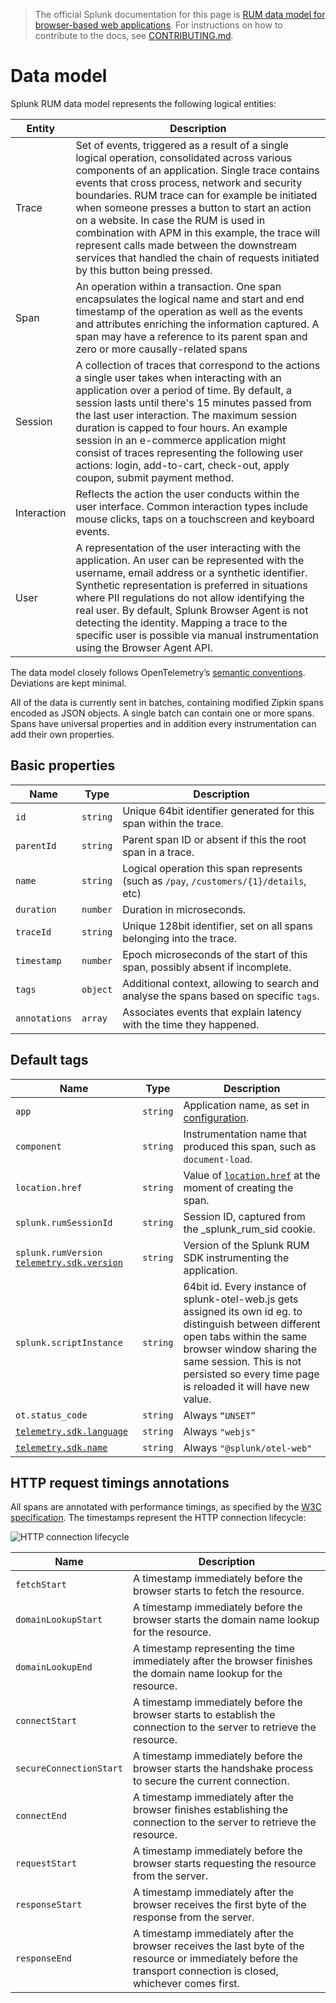 > The official Splunk documentation for this page is [RUM data model for browser-based web applications](https://quickdraw.splunk.com/redirect/?product=Observability&location=github.rum.browser.data&version=current). For instructions on how to contribute to the docs, see [CONTRIBUTING.md](../CONTRIBUTING#documentation.md).
# Data model

Splunk RUM data model represents the following logical entities:

|Entity|Description|
|---|---|
|Trace|Set of events, triggered as a result of a single logical operation, consolidated across various components of an application. Single trace contains events that cross process, network and security boundaries. RUM trace can for example be initiated when someone presses a button to start an action on a website. In case the RUM is used in combination with APM in this example, the trace will represent calls made between the downstream services that handled the chain of requests initiated by this button being pressed.|
|Span|An operation within a transaction. One span encapsulates the logical name and start and end timestamp of the operation as well as the events and attributes enriching the information captured. A span may have a reference to its parent span and zero or more causally-related spans|
|Session|A collection of traces that correspond to the actions a single user takes when interacting with an application over a period of time. By default, a session lasts until there's 15 minutes passed from the last user interaction. The maximum session duration is capped to four hours. An example session in an e-commerce application might consist of traces representing the following user actions: login, add-to-cart, check-out, apply coupon, submit payment method.|
|Interaction|Reflects the action the user conducts within the user interface. Common interaction types include mouse clicks, taps on a touchscreen and keyboard events.|
|User|A representation of the user interacting with the application. An user can be represented with the username, email address or a synthetic identifier. Synthetic representation is preferred in situations where PII regulations do not allow identifying the real user. By default, Splunk Browser Agent is not detecting the identity. Mapping a trace to the specific user is possible via manual instrumentation using the Browser Agent API.|

The data model closely follows OpenTelemetry’s [semantic conventions](https://github.com/open-telemetry/opentelemetry-specification/tree/main/specification/trace/semantic_conventions). Deviations are kept minimal. 

All of the data is currently sent in batches, containing modified Zipkin spans encoded as JSON objects. A single batch can contain one or more spans. Spans have universal properties and in addition every instrumentation can add their own properties. 

## Basic properties

|Name|Type|Description|
|---|---|---|
|`id`|`string`|Unique 64bit identifier generated for this span within the trace.|
|`parentId`|`string`|Parent span ID or absent if this the root span in a trace.|
|`name`|`string`|Logical operation this span represents (such as `/pay`, `/customers/{1}/details`, etc)|
|`duration`|`number`|Duration in microseconds.|
|`traceId`|`string`|Unique 128bit identifier, set on all spans belonging into the trace.|
|`timestamp`|`number`|Epoch microseconds of the start of this span, possibly absent if incomplete.|
|`tags`|`object`|Additional context, allowing to search and analyse the spans based on specific `tags`.|
|`annotations`|`array`|Associates events that explain latency with the time they happened.|

## Default tags

|Name|Type|Description|
|---|---|---|
|`app`|`string`|Application name, as set in [configuration](docs/Configuration.md).|
|`component`|`string`|Instrumentation name that produced this span, such as `document-load`.|
|`location.href`|`string`|Value of [`location.href`](https://developer.mozilla.org/en-US/docs/Web/API/Location/href) at the moment of creating the span.|
|`splunk.rumSessionId`|`string`|Session ID, captured from the \_splunk_rum_sid cookie.|
|`splunk.rumVersion` [`telemetry.sdk.version`](https://github.com/open-telemetry/opentelemetry-specification/blob/main/specification/resource/semantic_conventions/README.md#telemetry-sdk)|`string`|Version of the Splunk RUM SDK instrumenting the application.|
|`splunk.scriptInstance`|`string`|64bit id. Every instance of splunk-otel-web.js gets assigned its own id eg. to distinguish between different open tabs within the same browser window sharing the same session. This is not persisted so every time page is reloaded it will have new value.|
|`ot.status_code`|`string`|Always `“UNSET”`|
|[`telemetry.sdk.language`](https://github.com/open-telemetry/opentelemetry-specification/blob/main/specification/resource/semantic_conventions/README.md#telemetry-sdk)|`string`|Always `"webjs"`|
|[`telemetry.sdk.name`](https://github.com/open-telemetry/opentelemetry-specification/blob/main/specification/resource/semantic_conventions/README.md#telemetry-sdk)|`string`|Always `"@splunk/otel-web"`|

## HTTP request timings annotations

All spans are annotated with performance timings, as specified by the [W3C specification](https://www.w3.org/TR/resource-timing-1/#performanceresourcetiming). The timestamps represent the HTTP connection lifecycle:

![HTTP connection lifecycle](https://w3c.github.io/perf-timing-primer/images/resource-timing-overview-1.png)

|Name|Description|
|---|---|
|`fetchStart`|A timestamp immediately before the browser starts to fetch the resource.|
|`domainLookupStart`|A timestamp immediately before the browser starts the domain name lookup for the resource.|
|`domainLookupEnd`|A timestamp representing the time immediately after the browser finishes the domain name lookup for the resource.|
|`connectStart`|A timestamp immediately before the browser starts to establish the connection to the server to retrieve the resource.|
|`secureConnectionStart`|A timestamp immediately before the browser starts the handshake process to secure the current connection.|
|`connectEnd`|A timestamp immediately after the browser finishes establishing the connection to the server to retrieve the resource.|
|`requestStart`|A timestamp immediately before the browser starts requesting the resource from the server.|
|`responseStart`|A timestamp immediately after the browser receives the first byte of the response from the server.|
|`responseEnd`|A timestamp immediately after the browser receives the last byte of the resource or immediately before the transport connection is closed, whichever comes first.|
